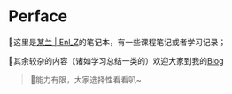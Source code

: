 # Perface

  💬这里是[某兰 | Enl_Z](https://enl-z.github.io/Notebook/)的笔记本，有一些课程笔记或者学习记录；
  
  💬其余较杂的内容（诸如学习总结一类的）欢迎大家到我的[Blog](https://enl-z.github.io/)
  
> 👀能力有限，大家选择性看看叭~
